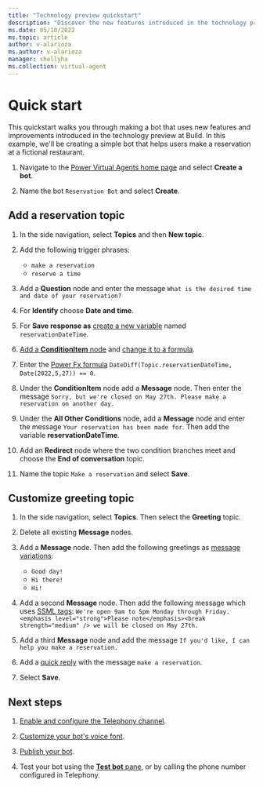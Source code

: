 ```yaml
---
title: "Technology preview quickstart"
description: "Discover the new features introduced in the technology preview at Build."
ms.date: 05/10/2022
ms.topic: article
author: v-alarioza
ms.author: v-alarioza
manager: shellyha
ms.collection: virtual-agent
---
```


# Quick start

<!-- FIXME: add screenshots once scenario is approved -->

This quickstart walks you through making a bot that uses new features and improvements introduced in the technology preview at Build. In this example, we'll be creating a simple bot that helps users make a reservation at a fictional restaurant.

<!-- FIXME: link doc once written -->
1. Navigate to the [Power Virtual Agents home page]() and select **Create a bot**.

1. Name the bot `Reservation Bot` and select **Create**.

## Add a reservation topic

1. In the side navigation, select **Topics** and then  **New topic**.

1. Add the following trigger phrases:
    - `make a reservation`
    - `reserve a time`

1. Add a **Question** node and enter the message `What is the desired time and date of your reservation?`

1. For **Identify** choose **Date and time**.

    <!-- FIXME: link doc once written -->
1. For **Save response as** [create a new variable]() named `reservationDateTime`.

    <!-- FIXME: link doc once written -->
1. [Add a **ConditionItem** node]() and [change it to a formula]().

    <!-- FIXME: link doc once written -->
1. Enter the [Power Fx formula]() `DateDiff(Topic.reservationDateTime, Date(2022,5,27)) == 0`.

1. Under the **ConditionItem** node add a **Message** node. Then enter the message `Sorry, but we're closed on May 27th. Please make a reservation on another day.`

1. Under the **All Other Conditions** node, add a **Message** node and enter the message `Your reservation has been made for`. Then add the variable **reservationDateTime**.

1. Add an **Redirect** node where the two condition branches meet and choose the **End of conversation** topic.

1. Name the topic `Make a reservation` and select **Save**.

## Customize greeting topic

1. In the side navigation, select **Topics**. Then select the **Greeting** topic.

1. Delete all existing **Message** nodes.

1. Add a **Message** node. Then add the following greetings as [message variations](authoring-create-edit-topics.md#message-variations):
    - `Good day!`
    - `Hi there!`
    - `Hi!`

    <!-- FIXME: link doc once written -->
1. Add a second **Message** node. Then add the following message which uses [SSML tags](): `We're open 9am to 5pm Monday through Friday. <emphasis level="strong">Please note</emphasis><break strength="medium" /> we will be closed on May 27th.`

1. Add a third **Message** node and add the message `If you'd like, I can help you make a reservation.`

    <!-- FIXME: link doc once written, add additional steps -->
1. Add a [quick reply]() with the message `make a reservation`.

1. Select **Save**.

## Next steps

<!-- FIXME: link doc once written -->
1. [Enable and configure the Telephony channel]().

    <!-- FIXME: link doc once written -->
1. [Customize your bot's voice font]().

1. [Publish your bot](publication-fundamentals-publish-channels.md).

1. Test your bot using the [**Test bot** pane](authoring-test-bot.md), or by calling the phone number configured in Telephony.

